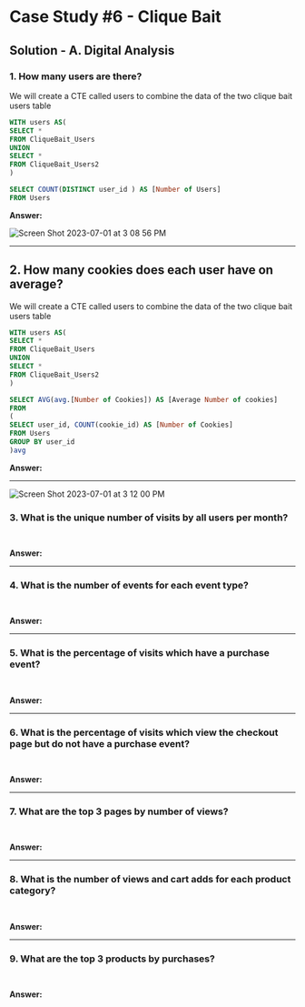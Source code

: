 # Case Study #6 - Clique Bait

## Solution - A. Digital Analysis

### 1. How many users are there?

We will create a CTE called users to combine the data of the two clique bait users table

````sql
WITH users AS(
SELECT *
FROM CliqueBait_Users
UNION
SELECT *
FROM CliqueBait_Users2
)

SELECT COUNT(DISTINCT user_id ) AS [Number of Users]
FROM Users
````

**Answer:**

![Screen Shot 2023-07-01 at 3 08 56 PM](https://github.com/KennethManzi1/8-week-SQL-Challenge/assets/120513764/b1c887c7-9710-460d-8616-ec85009ba306)


***

## 2. How many cookies does each user have on average?

We will create a CTE called users to combine the data of the two clique bait users table

````sql
WITH users AS(
SELECT *
FROM CliqueBait_Users
UNION
SELECT *
FROM CliqueBait_Users2
)

SELECT AVG(avg.[Number of Cookies]) AS [Average Number of cookies]
FROM
(
SELECT user_id, COUNT(cookie_id) AS [Number of Cookies]
FROM Users
GROUP BY user_id
)avg

````

**Answer:**
***

![Screen Shot 2023-07-01 at 3 12 00 PM](https://github.com/KennethManzi1/8-week-SQL-Challenge/assets/120513764/f4061816-648a-45fe-afa5-82fb34a079b1)



### 3. What is the unique number of visits by all users per month?

````sql



````


**Answer:**
***

### 4. What is the number of events for each event type?

````sql



````


**Answer:**
***

### 5. What is the percentage of visits which have a purchase event?

````sql



````


**Answer:**
***

### 6. What is the percentage of visits which view the checkout page but do not have a purchase event?

````sql



````


**Answer:**
***

### 7. What are the top 3 pages by number of views?

````sql



````


**Answer:**
***

### 8. What is the number of views and cart adds for each product category?

````sql



````


**Answer:**
***

### 9. What are the top 3 products by purchases?

````sql



````


**Answer:**


